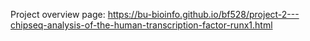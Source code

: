 Project overview page: https://bu-bioinfo.github.io/bf528/project-2---chipseq-analysis-of-the-human-transcription-factor-runx1.html
